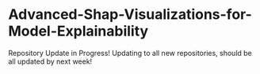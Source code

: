 # Advanced-Shap-Visualizations-for-Model-Explainability
Repository Update in Progress! Updating to all new repositories, should be all updated by next week!
